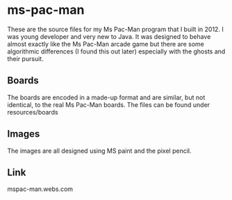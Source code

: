# ms-pac-man
These are the source files for my Ms Pac-Man program that I built in 2012.
I was young developer and very new to Java.
It was designed to behave almost exactly like the Ms Pac-Man arcade game but there are some algorithmic differences (I found this out later) especially with the ghosts and their pursuit.

## Boards
The boards are encoded in a made-up format and are similar, but not identical, to the real Ms Pac-Man boards.
The files can be found under resources/boards

## Images
The images are all designed using MS paint and the pixel pencil.

## Link
mspac-man.webs.com
